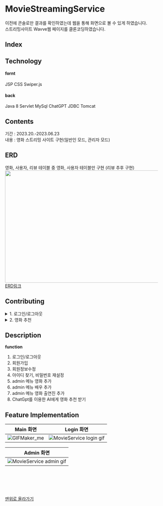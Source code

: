 # MovieStreamingService
이전에 콘솔로만 결과를 확인하였는데 웹을 통해 화면으로 볼 수 있게 하였습니다.<br>
스트리밍사이트 Wavve웹 페이지를 클론코딩하였습니다.

## Index



## Technology
<h4>fornt</h4>
JSP CSS Swiper.js
<h4>back</h4>
Java 8 Servlet MySql ChatGPT JDBC Tomcat

## Contents
기간 : 2023.20.-2023.06.23 <br/>
내용 : 영화 스트리밍 사이트 구현(일반인 모드, 관리자 모드)



## ERD
영화, 사용자, 리뷰 테이블 중 영화, 사용자 테이블만 구현
(리뷰 추후 구현)
<img src="https://github.com/sesam-me/PlayData_BootCamp/assets/122416681/c76aa14a-d5c2-4ca2-8a25-a3abc5f7b410"  width="700" height="370"> <br/>
[ERD링크](https://www.erdcloud.com/d/Zjxy3xfjEpDhucjbk)


## Contributing
<details>
<summary>1. 로그인/로그아웃</summary>
<div markdown="1">
  
    1-1. id와 email 중 선택하여 로그인 가능
    1-2. 아이디 저장
          - 아이디 저장 체크 후에는 계속해서 체크박스 체크 상태 유지
          - 아이디 저장 체크 해체 후에는 계속해서 체크박스 해체 상태 유지
    1-3. 로그인 성공 후, head부분 로그인 버튼에서 로그아웃 버튼으로 변경
    1-4. 로그인 성공 후에만, MY페이지에서 회원정보 확인 및 수정 가능 / 실패 시, 로그인 화면으로 이동
    1-5. 관리자 외 접속 제한 : 관리자 계정 로그인 성공 시에만, 관리자 페이지 버튼 생성
    1-6. 로그아웃

</div>
</details>

<details>
<summary>2. 영화 추천</summary>
<div markdown="1"> 
  
- 장르별 영화 추천
</div>
</details>


## Description
**function**

<ol>
  <li>로그인/로그아웃</li>
  <li>회원가입</li>
  <li>회원정보수정</li>
  <li>아이디 찾기, 비밀번호 재설정</li>
  <li>admin 메뉴 영화 추가</li>
  <li>admin 메뉴 배우 추가</li>
  <li>admin 메뉴 영화 출연진 추가</li>
  <li>ChatGpt를 이용한 AI에게 영화 추천 받기</li>
</ol>


## Feature Implementation

| Main 화면      | Login 화면        |
| ------------ | ------------- |
| ![GIFMaker_me](https://github.com/sesam-me/HTML_lesson/assets/122416681/b5aa6afa-9ce7-4685-972b-830ab5d4ab05)| ![MovieService login gif](https://github.com/sesam-me/HTML_lesson/assets/122416681/911bd4e9-a6ee-40df-b5f6-68698942d45a)  |

| Admin 화면     |
| ------------ |
| ![MovieService admin gif](https://github.com/sesam-me/HTML_lesson/assets/122416681/a100fb95-d0f1-423c-a539-8461dadb879b)|






<br>
<br>
<br>
<br>

[맨위로 올라가기](#)
